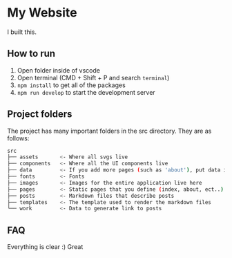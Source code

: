 # My Website

I built this.

## How to run

1. Open folder inside of vscode
2. Open terminal (CMD + Shift + P and search `terminal`)
3. `npm install` to get all of the packages
4. `npm run develop` to start the development server

## Project folders

The project has many important folders in the src directory. They are as follows:

```bash
src
├── assets       <- Where all svgs live
├── components   <- Where all the UI components live
├── data         <- If you add more pages (such as 'about'), put data in here
├── fonts        <- Fonts
├── images       <- Images for the entire application live here
├── pages        <- Static pages that you define (index, about, ect..)
├── posts        <- Markdown files that describe posts
├── templates    <- The template used to render the markdown files
└── work         <- Data to generate link to posts
```

## FAQ

Everything is clear :) Great
